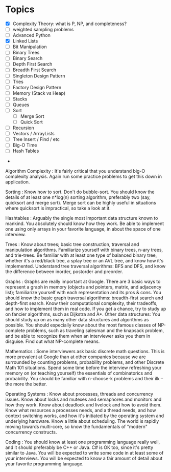 # Topics
        
- [x] Complexity Theory: what is P, NP, and completeness? 
- [ ] weighted sampling problems
- [ ] Advanced Python
- [x] Linked Lists
- [ ] Bit Manipulation
- [ ] Binary Trees
- [ ] Binary Search
- [ ] Depth First Search
- [ ] Breadth First Search
- [ ] Singleton Design Pattern
- [ ] Tries
- [ ] Factory Design Pattern
- [ ] Memory (Stack vs Heap)
- [ ] Stacks
- [ ] Queues
- [ ] Sort
    - [ ] Merge Sort
    - [ ] Quick Sort
- [ ] Recursion
- [ ] Vectors / ArrayLists
- [ ] Tree Insert / Find / etc
- [ ] Big-O Time
- [ ] Hash Tables
- 

Algorithm Complexity
: It's fairly critical that you understand big-O complexity analysis. Again run some practice problems to get this down in application.

Sorting
: Know how to sort. Don't do bubble-sort. You should know the details of at least one n*log(n) sorting algorithm, preferably two (say, quicksort and merge sort). Merge sort can be highly useful in situations where quicksort is impractical, so take a look at it.
      
Hashtables
: Arguably the single most important data structure known to mankind. You absolutely should know how they work. Be able to implement one using only arrays in your favorite language, in about the space of one interview.

Trees
: Know about trees; basic tree construction, traversal and manipulation algorithms. Familiarize yourself with binary trees, n-ary trees, and trie-trees. Be familiar with at least one type of balanced binary tree, whether it's a red/black tree, a splay tree or an AVL tree, and know how it's implemented. Understand tree traversal algorithms: BFS and DFS, and know the difference between inorder, postorder and preorder.

Graphs
: Graphs are really important at Google. There are 3 basic ways to represent a graph in memory (objects and pointers, matrix, and adjacency list); familiarize yourself with each representation and its pros & cons. You should know the basic graph traversal algorithms: breadth-first search and depth-first search. Know their computational complexity, their tradeoffs, and how to implement them in real code. If you get a chance, try to study up on fancier algorithms, such as Dijkstra and A*.
Other data structures: You should study up on as many other data structures and algorithms as possible. You should especially know about the most famous classes of NP-complete problems, such as traveling salesman and the knapsack problem, and be able to recognize them when an interviewer asks you them in disguise. Find out what NP-complete means.

Mathematics
: Some interviewers ask basic discrete math questions.
This is more prevalent at Google than at other companies because we are surrounded by counting problems, probability problems, and other Discrete Math 101 situations. Spend some time before the interview refreshing your memory on (or teaching yourself) the essentials of combinatorics and probability. You should be familiar with n-choose-k problems and their ilk – the more the better.

Operating Systems
: Know about processes, threads and concurrency issues. Know about locks and mutexes and semaphores and monitors and how they work. Know about deadlock and livelock and how to avoid them. Know what resources a processes needs, and a thread needs, and how context switching works, and how it's initiated by the operating system and underlying hardware. Know a little about scheduling. The world is rapidly moving towards multi-core, so know the fundamentals of "modern" concurrency constructs.

Coding
: You should know at least one programming language really well, and it should preferably be C++ or Java. C# is OK too, since it's pretty similar to Java. You will be expected to write some code in at least some of your interviews. You will be expected to know a fair amount of detail about your favorite programming language.